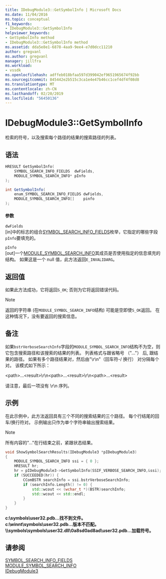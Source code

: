 ```yaml
---
title: IDebugModule3::GetSymbolInfo | Microsoft Docs
ms.date: 11/04/2016
ms.topic: conceptual
f1_keywords:
- IDebugModule3::GetSymbolInfo
helpviewer_keywords:
- GetSymbolInfo method
- IDebugModule3::GetSymbolInfo method
ms.assetid: dda5e8e1-6878-4aa9-9ee4-e7d0dcc11210
author: gregvanl
ms.author: gregvanl
manager: jillfra
ms.workload:
- vssdk
ms.openlocfilehash: adffeb018bfaa597d399042ef9651965674f92bb
ms.sourcegitcommit: 845442e2b515c3ca1e4e47b46cc1cef4df4f08d8
ms.translationtype: MT
ms.contentlocale: zh-CN
ms.lasthandoff: 02/20/2019
ms.locfileid: "56450136"
---
```

# <a name="idebugmodule3getsymbolinfo"></a>IDebugModule3::GetSymbolInfo
检索的符号，以及搜索每个路径的结果的搜索路径的列表。

## <a name="syntax"></a>语法

```cpp
HRESULT GetSymbolInfo(
    SYMBOL_SEARCH_INFO_FIELDS  dwFields,
    MODULE_SYMBOL_SEARCH_INFO* pInfo
);
```

```csharp
int GetSymbolInfo(
    enum_SYMBOL_SEARCH_INFO_FIELDS dwFields,
    MODULE_SYMBOL_SEARCH_INFO[]    pinfo
);
```

#### <a name="parameters"></a>参数
`dwFields`  
[in]中的标志的组合[SYMBOL_SEARCH_INFO_FIELDS](../../../extensibility/debugger/reference/symbol-search-info-fields.md)枚举，它指定的哪些字段`pInfo`要填充的。

`pInfo`  
[out]一个[MODULE_SYMBOL_SEARCH_INFO](../../../extensibility/debugger/reference/module-symbol-search-info.md)其成员是否使用指定的信息填充的结构。 如果这是一个 null 值，此方法返回`E_INVALIDARG`。

## <a name="return-value"></a>返回值
如果此方法成功，它将返回`S_OK`; 否则为它将返回错误代码。

> [!NOTE]
> 返回的字符串 (在`MODULE_SYMBOL_SEARCH_INFO`结构) 可能是空即使`S_OK`返回。 在这种情况下，没有要返回的搜索信息。

## <a name="remarks"></a>备注
如果`bstrVerboseSearchInfo`字段的`MODULE_SYMBOL_SEARCH_INFO`结构不为空，则它包含搜索路径和该搜索的结果的列表。 列表格式与跟省略号 （"..."） 后, 跟结果的路径。 如果有多个路径结果对，然后由"\r\n"（回车符-/ 换行） 对分隔每个对。 该模式如下所示：

\<path>...\<result>\r\n\<path>...\<result>\r\n\<path>...\<result>

请注意，最后一项没有 \r\n 序列。

## <a name="example"></a>示例
在此示例中，此方法返回具有三个不同的搜索结果的三个路径。 每个行结尾的回车/换行符对。 示例输出只作为单个字符串输出搜索结果。

> [!NOTE]
> 所有内容的"..."在行结束之前，紧跟状态结果。

```cpp
void ShowSymbolSearchResults(IDebugModule3 *pIDebugModule3)
{
    MODULE_SYMBOL_SEARCH_INFO ssi = { 0 };
    HRESULT hr;
    hr = pIDebugModule3->GetSymbolInfo(SSIF_VERBOSE_SEARCH_INFO,&ssi);
    if (SUCCEEDED(hr)) {
        CComBSTR searchInfo = ssi.bstrVerboseSearchInfo;
        if (searchInfo.Length() != 0) {
            std::wcout << (wchar_t *)(BSTR)searchInfo;
            std::wcout << std::endl;
        }
    }
}
```

**c:\symbols\user32.pdb...找不到文件。**  
**c:\winnt\symbols\user32.pdb...版本不匹配。**  
**\\\symbols\symbols\user32.dll\0a8sd0ad8ad\user32.pdb...加载符号。**

## <a name="see-also"></a>请参阅

[SYMBOL_SEARCH_INFO_FIELDS](../../../extensibility/debugger/reference/symbol-search-info-fields.md)  
[MODULE_SYMBOL_SEARCH_INFO](../../../extensibility/debugger/reference/module-symbol-search-info.md)  
[IDebugModule3](../../../extensibility/debugger/reference/idebugmodule3.md)
